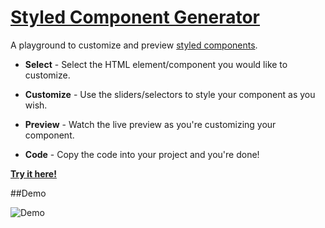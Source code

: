 # [Styled Component Generator](http://naxulanth.github.io/styled-component-generator/)

A playground to customize and preview [styled components](https://github.com/styled-components/styled-components).

- **Select** - Select the HTML element/component you would like to customize.

- **Customize** - Use the sliders/selectors to style your component as you wish.

- **Preview** - Watch the live preview as you're customizing your component.

- **Code** - Copy the code into your project and you're done!

[**Try it here!**](http://naxulanth.github.io/styled-component-generator/)

##Demo

![Demo](https://s3.eu-central-1.amazonaws.com/www.deniz.gg/styled.gif)
